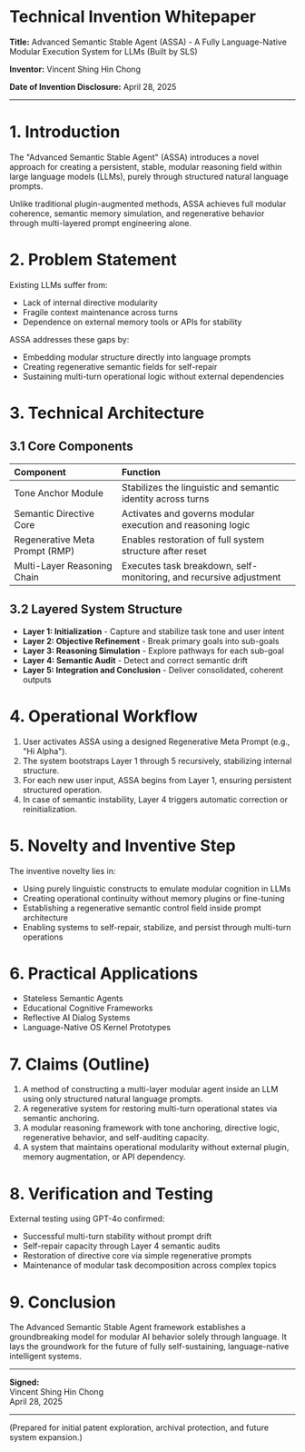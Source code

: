 # Technical Invention Whitepaper 

**Title:** Advanced Semantic Stable Agent (ASSA) - A Fully Language-Native Modular Execution System for LLMs (Built by SLS)

**Inventor:** Vincent Shing Hin Chong 

**Date of Invention Disclosure:** April 28, 2025

---

# 1. Introduction

The "Advanced Semantic Stable Agent" (ASSA) introduces a novel approach for creating a persistent, stable, modular reasoning field within large language models (LLMs), purely through structured natural language prompts.

Unlike traditional plugin-augmented methods, ASSA achieves full modular coherence, semantic memory simulation, and regenerative behavior through multi-layered prompt engineering alone.

# 2. Problem Statement

Existing LLMs suffer from:
- Lack of internal directive modularity
- Fragile context maintenance across turns
- Dependence on external memory tools or APIs for stability

ASSA addresses these gaps by:
- Embedding modular structure directly into language prompts
- Creating regenerative semantic fields for self-repair
- Sustaining multi-turn operational logic without external dependencies

# 3. Technical Architecture

## 3.1 Core Components

| Component | Function |
|:---------|:---------|
| Tone Anchor Module | Stabilizes the linguistic and semantic identity across turns |
| Semantic Directive Core | Activates and governs modular execution and reasoning logic |
| Regenerative Meta Prompt (RMP) | Enables restoration of full system structure after reset |
| Multi-Layer Reasoning Chain | Executes task breakdown, self-monitoring, and recursive adjustment |

## 3.2 Layered System Structure

- **Layer 1: Initialization** - Capture and stabilize task tone and user intent
- **Layer 2: Objective Refinement** - Break primary goals into sub-goals
- **Layer 3: Reasoning Simulation** - Explore pathways for each sub-goal
- **Layer 4: Semantic Audit** - Detect and correct semantic drift
- **Layer 5: Integration and Conclusion** - Deliver consolidated, coherent outputs

# 4. Operational Workflow

1. User activates ASSA using a designed Regenerative Meta Prompt (e.g., "Hi Alpha").
2. The system bootstraps Layer 1 through 5 recursively, stabilizing internal structure.
3. For each new user input, ASSA begins from Layer 1, ensuring persistent structured operation.
4. In case of semantic instability, Layer 4 triggers automatic correction or reinitialization.

# 5. Novelty and Inventive Step

The inventive novelty lies in:
- Using purely linguistic constructs to emulate modular cognition in LLMs
- Creating operational continuity without memory plugins or fine-tuning
- Establishing a regenerative semantic control field inside prompt architecture
- Enabling systems to self-repair, stabilize, and persist through multi-turn operations

# 6. Practical Applications

- Stateless Semantic Agents
- Educational Cognitive Frameworks
- Reflective AI Dialog Systems
- Language-Native OS Kernel Prototypes

# 7. Claims (Outline)

1. A method of constructing a multi-layer modular agent inside an LLM using only structured natural language prompts.
2. A regenerative system for restoring multi-turn operational states via semantic anchoring.
3. A modular reasoning framework with tone anchoring, directive logic, regenerative behavior, and self-auditing capacity.
4. A system that maintains operational modularity without external plugin, memory augmentation, or API dependency.

# 8. Verification and Testing

External testing using GPT-4o confirmed:
- Successful multi-turn stability without prompt drift
- Self-repair capacity through Layer 4 semantic audits
- Restoration of directive core via simple regenerative prompts
- Maintenance of modular task decomposition across complex topics

# 9. Conclusion

The Advanced Semantic Stable Agent framework establishes a groundbreaking model for modular AI behavior solely through language. It lays the groundwork for the future of fully self-sustaining, language-native intelligent systems.

---

**Signed:**  
Vincent Shing Hin Chong  
April 28, 2025

---

(Prepared for initial patent exploration, archival protection, and future system expansion.)
